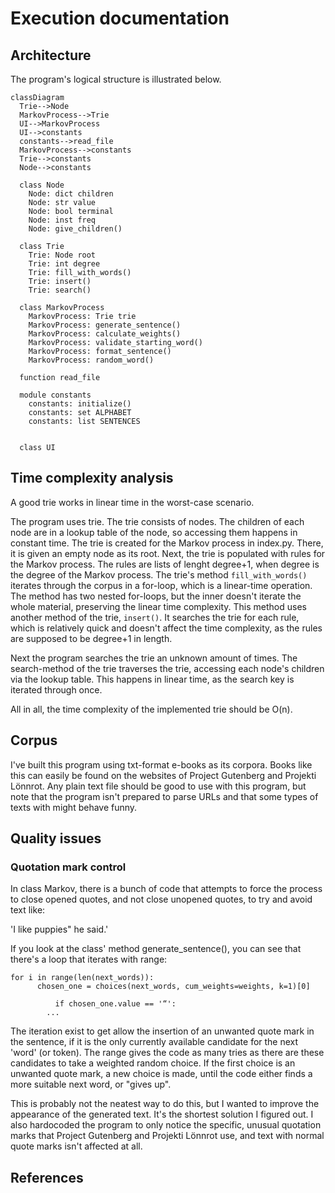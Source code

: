 # Execution documentation
## Architecture
The program's logical structure is illustrated below.

```mermaid
classDiagram
  Trie-->Node
  MarkovProcess-->Trie
  UI-->MarkovProcess
  UI-->constants
  constants-->read_file
  MarkovProcess-->constants
  Trie-->constants
  Node-->constants

  class Node
    Node: dict children
    Node: str value
    Node: bool terminal
    Node: inst freq
    Node: give_children()
    
  class Trie
    Trie: Node root
    Trie: int degree
    Trie: fill_with_words()
    Trie: insert()
    Trie: search()
  
  class MarkovProcess
    MarkovProcess: Trie trie
    MarkovProcess: generate_sentence()
    MarkovProcess: calculate_weights()
    MarkovProcess: validate_starting_word()
    MarkovProcess: format_sentence()
    MarkovProcess: random_word()
    
  function read_file
  
  module constants
    constants: initialize()
    constants: set ALPHABET
    constants: list SENTENCES
  
    
  class UI
  ```

## Time complexity analysis
A good trie works in linear time in the worst-case scenario.

The program uses trie. The trie consists of nodes. The children of each node are in a lookup table of the node, so accessing them happens in constant time. The trie is created for the Markov process in index.py. There, it is given an empty node as its root. Next, the trie is populated with rules for the Markov process. The rules are lists of lenght degree+1, when degree is the degree of the Markov process. The trie's method `fill_with_words()` iterates through the corpus in a for-loop, which is a linear-time operation. The method has two nested for-loops, but the inner doesn't iterate the whole material, preserving the linear time complexity. This method uses another method of the trie, `insert()`. It searches the trie for each rule, which is relatively quick and doesn't affect the time complexity, as the rules are supposed to be degree+1 in length.

Next the program searches the trie an unknown amount of times. The search-method of the trie traverses the trie, accessing each node's children via the lookup table. This happens in linear time, as the search key is iterated through once.

All in all, the time complexity of the implemented trie should be O(n).

## Corpus
I've built this program using txt-format e-books as its corpora. Books like this can easily be found on the websites of Project Gutenberg and Projekti Lönnrot. Any plain text file should be good to use with this program, but note that the program isn't prepared to parse URLs and that some types of texts with might behave funny.

## Quality issues

### Quotation mark control
In class Markov, there is a bunch of code that attempts to force the process to close opened quotes, and not close unopened quotes, to try and avoid text like:

'I like puppies" he said.'

If you look at the class' method generate_sentence(), you can see that there's a loop that iterates with range:

```
for i in range(len(next_words)):
      chosen_one = choices(next_words, cum_weights=weights, k=1)[0]
                
          if chosen_one.value == '“':
		...
```
The iteration exist to get allow the insertion of an unwanted quote mark in the sentence, if it is the only currently available candidate for the next 'word' (or token). The range gives the code as many tries as there are these candidates to take a weighted random choice. If the first choice is an unwanted quote mark, a new choice is made, until the code either finds a more suitable next word, or  "gives up".

This is probably not the neatest way to do this, but I wanted to improve the appearance of the generated text. It's the shortest solution I figured out. I also hardocoded the program to only notice the specific, unusual quotation marks that Project Gutenberg and Projekti Lönnrot use, and text with normal quote marks isn't affected at all.

## References
